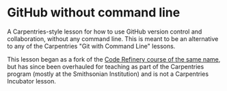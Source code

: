# GitHub without command line

A Carpentries-style lesson for how to use GitHub version control and collaboration, without any command line. This is meant to be an alternative to any of the Carpentries "Git with Command Line" lessons.

This lesson began as a fork of the [Code Refinery course of the same name](https://coderefinery.github.io/github-without-command-line/), but has since been overhauled for teaching as part of the Carpentries program (mostly at the Smithsonian Institution) and is not a Carpentries Incubator lesson.